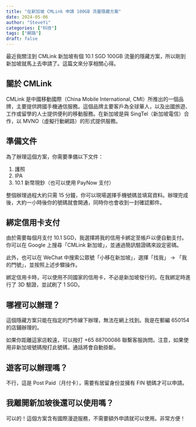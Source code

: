 ```yaml
---
title: "在新加坡 CMLink 申請 100GB 流量隱藏方案"
date: 2024-05-06
author: "SteveYi"
categories: ["科技"]
tags: ["網路"]
draft: false
---
```

最近我關注到 CMLink 新加坡有個 10.1 SGD 100GB 流量的隱藏方案，所以剛到新加坡就馬上去申請了。這篇文來分享相關心得。

## 關於 CMLink

CMLink 是中國移動國際（China Mobile International, CMI）所推出的一個品牌，主要提供跨國手機通信服務。這個品牌主要客戶為全球華人，以及出國旅遊、工作或留學的人士提供便利的移動服務。在新加坡是與 SingTel（新加坡電信）合作，以 MVNO（虛擬行動網路）的形式提供服務。

## 準備文件

為了辦理這個方案，你需要準備以下文件：

1. 護照
2. IPA
3. 10.1 新幣現鈔（也可以使用 PayNow 支付）

整個辦理過程大約只需 15 分鐘，你可以現場選擇手機號碼並填寫資料。辦理完成後，大約一小時後你的號碼就會開通，同時你也會收到一封確認郵件。

## 綁定信用卡支付

由於需要每個月支付 10.1 SGD，我選擇將我的信用卡綁定至帳戶以便自動支付。你可以在 Google 上搜尋「CMLink 新加坡」，並通過簡訊驗證碼來設定密碼。

此外，也可以在 WeChat 中搜索公眾號「小移在新加坡」，選擇「找我」 -> 「我的門號」，並按照上述步驟操作。

綁定信用卡時，可以使用不同國家的信用卡，不必是新加坡發行的。在我綁定時進行了 3D 驗證，並試刷了 1 SGD。

## 哪裡可以辦理？

這個隱藏方案只能在指定的門市線下辦理，無法在網上找到。我是在郵編 650154 的店鋪辦理的。

如果你距離這家店較遠，可以撥打 +65 88700086 聯繫客服詢問。注意，如果使用非新加坡號碼撥打此號碼，通話將會自動掛斷。

## 遊客可以辦理嗎？

不行，這是 Post Paid（月付卡），需要有居留身份並擁有 FIN 號碼才可以申請。

## 我離開新加坡後還可以使用嗎？

可以的！這個方案含有國際漫遊服務，不需要額外申請就可以使用。非常方便！
